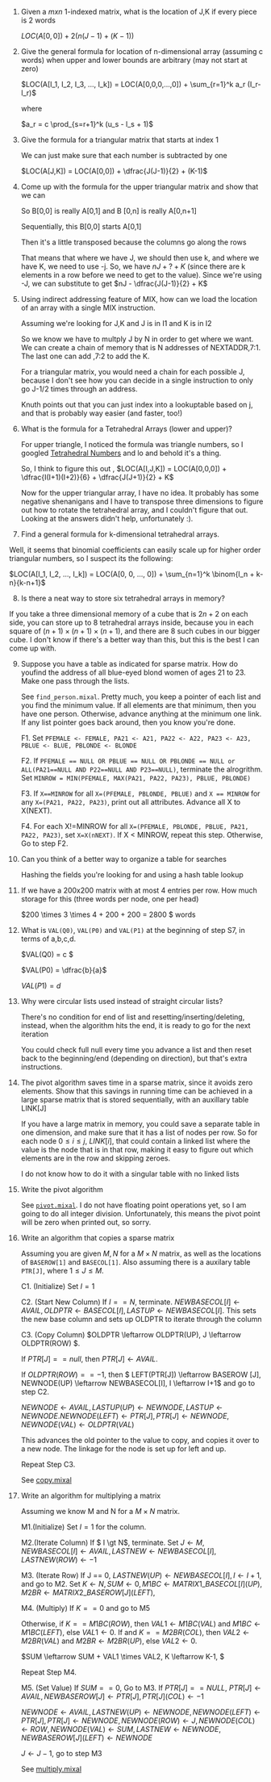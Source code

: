 1)  Given a $m x n$ 1-indexed matrix, what is the location of J,K if every piece is 2 words

    $LOC(A[0,0]) + 2(n(J-1) + (K-1))$

2)  Give the general formula for location of n-dimensional array (assuming c words) when upper and lower bounds are arbitrary (may not start at zero)

    $LOC(A[I_1, I_2, I_3, ..., I_k]) = LOC(A[0,0,0,...,0]) + \sum_{r=1}^k a_r (I_r-l_r)$

    where

    $a_r = c \prod_{s=r+1}^k (u_s - l_s + 1)$


3)  Give the formula for a triangular matrix that starts at index 1

    We can just make sure that each number is subtracted by one

    $LOC(A[J,K]) = LOC(A[0,0]) + \dfrac{J(J-1)}{2} + (K-1)$

4)  Come up with the formula for the upper triangular matrix and show that we can 

    So B[0,0] is really A[0,1] and B [0,n] is really A[0,n+1]

    Sequentially, this B[0,0] starts A[0,1]

    Then it's a little transposed because the columns go along the rows

    That means that where we have J, we should then use k, and where we have K, we need to use -j.  So, we have $nJ + ? + K$ (since there are k elements in a row before we need to get to the value). Since we're using -J, we can substitute to get $nJ - \dfrac{J(J-1)}{2} + K$

5) Using indirect addressing feature of MIX, how can we load the location
   of an array with a single MIX instruction. 

   Assuming we're looking for J,K and J is in I1 and K is in I2

   So we know we have to multply J by N in order to get where we want. We can create a chain of memory that is N addresses of NEXTADDR,7:1. The last one can add ,7:2 to add the K.

   For a triangular matrix, you would need a chain for each possible J, because I don't see how you can decide in a single instruction to only go J-1/2 times through an address.

   Knuth points out that you can just index into a lookuptable based on j,
   and that is probably way easier (and faster, too!)

6) What is the formula for a Tetrahedral Arrays (lower and upper)?

    For upper triangle, I noticed the formula was triangle numbers, so I googled [Tetrahedral Numbers](https://en.wikipedia.org/wiki/Tetrahedral_number) and lo and behold it's a thing. 

    So, I think to figure this out , $LOC(A[I,J,K]) = LOC(A[0,0,0]) + \dfrac{I(I+1)(I+2)}{6} + \dfrac{J(J+1)}{2} + K$

    Now for the upper triangular array, I have no idea. It probably has some negative shenanigans and I have to transpose three dimensions to figure out how to rotate the tetrahedral array, and I couldn't figure that out. Looking at the answers didn't help, unfortunately :).

7)   Find a general formula for k-dimensional tetrahedral arrays.

   Well, it seems that binomial coefficients can easily scale up for higher order triangular numbers, so I suspect its the following:

   $LOC(A[I_1, I_2, ..., I_k]) = LOC(A[0, 0, ..., 0]) + \sum_{n=1}^k \binom{I_n + k-n}{k-n+1}$


8)   Is there a neat way to store six tetrahedral arrays in memory? 

   If you take a three dimensional memory of a cube that is $2n + 2$ on each side, you can store up to 8 tetrahedral arrays inside, because you in each square of $(n+1) \times (n+1) \times (n+1)$, and there are 8 such cubes in our bigger cube. I don't know if there's a better way than this, but this is the best I can come up with.


9)  Suppose you have a table as indicated for sparse matrix. How do youfind the address of all blue-eyed blond women of ages 21 to 23.  Make one pass through the lists.

    See `find_person.mixal`. Pretty much, you keep a pointer of each list and you find the minimum value. If all elements are that minimum, then you have one person. Otherwise, advance anything at the minimum one link. If any list pointer goes back around, then you know you're done.

    F1.  Set `PFEMALE <- FEMALE, PA21 <- A21, PA22 <- A22, PA23 <- A23, PBLUE <- BLUE, PBLONDE <- BLONDE`

    F2.  If `PFEMALE == NULL OR PBLUE == NULL OR PBLONDE == NULL or ALL(PA21==NULL AND P22==NULL AND P23==NULL)`, terminate the alrogrithm.  Set `MINROW = MIN(PFEMALE, MAX(PA21, PA22, PA23), PBLUE, PBLONDE)`

    F3. If `X==MINROW` for all `X=(PFEMALE, PBLONDE, PBLUE)` and `X == MINROW` for any `X=(PA21, PA22, PA23)`, print out all attributes. Advance all X to X(NEXT).

    F4. For each X!=MINROW for all `X=(PFEMALE, PBLONDE, PBLUE, PA21, PA22, PA23)`, set `X=X(nNEXT)`. If X < MINROW, repeat this step. Otherwise, Go to step F2.


10) Can you think of a better way to organize a table for searches

    Hashing the fields you're looking for and using a hash table lookup

11) If we have a 200x200 matrix with at most 4 entries per row. How much storage for this (three words per node, one per head)

    $200 \times 3 \times 4 + 200 + 200 = 2800 $ words

12) What is `VAL(Q0)`, `VAL(P0)` and `VAL(P1)` at the beginning of step S7, in terms of a,b,c,d.

    $VAL(Q0) = c $

    $VAL(P0) = \dfrac{b}{a}$ 

    $VAL(P1) = d$

13) Why were circular lists used instead of straight circular lists?

    There's no condition for end of list and resetting/inserting/deleting, instead, when the algorithm hits the end, it is ready to go for the next iteration

    You could check full null every time you advance a list and then reset back to the beginning/end (depending on direction), but that's extra instructions.

14) The pivot algorithm saves time in a sparse matrix, since it avoids zero elements. Show that this savings in running time can be achieved in a large sparse matrix that is stored sequentially, with an auxillary table LINK[J]

    If you have a large matrix in memory, you could save a separate table in one dimension, and make sure that it has a list of nodes per row. So for each node $0 \le i \le j$, $LINK[i]$, that could contain a linked list where the value is the node that is in that row, making it easy to figure out which elements are in the row and skipping zeroes.

    I do not know how to do it with a singular table with no linked lists

15) Write the pivot algorithm

    See [`pivot.mixal`](pivot.mixal). I do not have floating point operations yet, so I am going to do all integer division. Unfortunately, this means the pivot point will be zero when printed out, so sorry.

16) Write an algorithm that copies a sparse matrix

    Assuming you are given $M,N$ for a $M \times N$ matrix, as well as the locations of `BASEROW[1]` and `BASECOL[1]`.
    Also assuming there is a auxilary table `PTR[J]`, where $1 \le J \le M$.

    C1. (Initialize) Set $I=1$

    C2. (Start New Column) If $I==N$, terminate. $NEWBASECOL[I] \leftarrow AVAIL, OLDPTR \leftarrow BASECOL[I], LASTUP \leftarrow NEWBASECOL[I]$. This sets the new base column and sets up OLDPTR to iterate through the column

    C3. (Copy Column) $OLDPTR \leftarrow OLDPTR(UP), J \leftarrow OLDPTR(ROW) $. 
    
    If $PTR[J] == null$, then $PTR[J] \leftarrow AVAIL$. 

    If $OLDPTR(ROW) == -1$, then $ LEFT(PTR[J]) \leftarrow BASEROW
    [J], NEWNODE(UP) \leftarrow NEWBASECOL[I], I \leftarrow I+1$ and go to step C2.
    
    
    $NEWNODE \leftarrow AVAIL, LASTUP(UP) \leftarrow NEWNODE, LASTUP \leftarrow NEWNODE. NEWNODE(LEFT) \leftarrow PTR[J], PTR[J] \leftarrow NEWNODE, NEWNODE(VAL) \leftarrow OLDPTR(VAL)$

    This advances the old pointer to the value to copy, and copies it over to a new node. The linkage for the node is set up for left and up.

    Repeat Step C3.

    
    See [copy.mixal](copy.mixal)

17) Write an algorithm for multiplying a matrix

    Assuming we know M and N for a $M \times N$ matrix. 

    M1.(Initialize) Set $I=1$ for the column. 

    M2.(Iterate Column) If $ I \gt N$, terminate. Set $J \leftarrow M,  NEWBASECOL[I] \leftarrow AVAIL, LASTNEW \leftarrow NEWBASECOL[I], LASTNEW(ROW) \leftarrow -1$

    M3. (Iterate Row) If J == 0, $LASTNEW(UP) \leftarrow NEWBASECOL[I],I \leftarrow I+1,$ and go to M2. Set $K \leftarrow N, SUM \leftarrow 0, M1BC \leftarrow MATRIX1\_BASECOL[I](UP), M2BR \leftarrow MATRIX2\_BASEROW[J](LEFT),$

    M4. (Multiply) If  $K == 0$ and go to M5


    Otherwise, if $K == M1BC(ROW)$, then $VAL1 \leftarrow M1BC(VAL)$ and $M1BC \leftarrow M1BC(LEFT)$, else $VAL1 \leftarrow 0$. If and $K == M2BR(COL)$, then $VAL2 \leftarrow M2BR(VAL)$ and $M2BR \leftarrow M2BR(UP)$, else $VAL2 \leftarrow 0$.  

    $SUM \leftarrow SUM + VAL1 \times VAL2, K \leftarrow K-1, $

    Repeat Step M4.

    M5. (Set Value)  If $SUM == 0$, Go to M3. If $PTR[J] == NULL$, $PTR[J] \leftarrow AVAIL, NEWBASEROW[J] \leftarrow PTR[J], PTR[J](COL) \leftarrow -1$  

    $NEWNODE \leftarrow AVAIL, LASTNEW(UP) \leftarrow NEWNODE, NEWNODE(LEFT) \leftarrow PTR[J], PTR[J] \leftarrow NEWNODE, NEWNODE(ROW) \leftarrow J, NEWNODE(COL) \leftarrow ROW, NEWNODE(VAL) \leftarrow SUM, LASTNEW \leftarrow NEWNODE, NEWBASEROW[J](LEFT) \leftarrow NEWNODE$

    $J \leftarrow J-1$, go to step M3


    See [multiply.mixal](multiply.mixal)